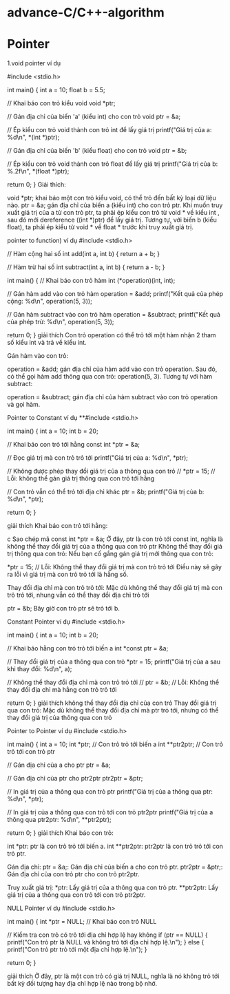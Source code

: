 # advance-C/C++-algorithm
# Pointer
1.void pointer
ví dụ

#include <stdio.h>

int main() { int a = 10; float b = 5.5;

// Khai báo con trỏ kiểu void
void *ptr;

// Gán địa chỉ của biến 'a' (kiểu int) cho con trỏ void
ptr = &a;

// Ép kiểu con trỏ void thành con trỏ int để lấy giá trị
printf("Giá trị của a: %d\n", *(int *)ptr);

// Gán địa chỉ của biến 'b' (kiểu float) cho con trỏ void
ptr = &b;

// Ép kiểu con trỏ void thành con trỏ float để lấy giá trị
printf("Giá trị của b: %.2f\n", *(float *)ptr);

return 0;
} Giải thích:

void *ptr; khai báo một con trỏ kiểu void, có thể trỏ đến bất kỳ loại dữ liệu nào. ptr = &a; gán địa chỉ của biến a (kiểu int) cho con trỏ ptr. Khi muốn truy xuất giá trị của a từ con trỏ ptr, ta phải ép kiểu con trỏ từ void * về kiểu int , sau đó mới dereference ((int *)ptr) để lấy giá trị. Tương tự, với biến b (kiểu float), ta phải ép kiểu từ void * về float * trước khi truy xuất giá trị.

pointer to function)
ví dụ #include <stdio.h>

// Hàm cộng hai số int add(int a, int b) { return a + b; }

// Hàm trừ hai số int subtract(int a, int b) { return a - b; }

int main() { // Khai báo con trỏ hàm int (*operation)(int, int);

// Gán hàm add vào con trỏ hàm
operation = &add;
printf("Kết quả của phép cộng: %d\n", operation(5, 3));

// Gán hàm subtract vào con trỏ hàm
operation = &subtract;
printf("Kết quả của phép trừ: %d\n", operation(5, 3));

return 0;
} giải thích Con trỏ operation có thể trỏ tới một hàm nhận 2 tham số kiểu int và trả về kiểu int.

Gán hàm vào con trỏ:

operation = &add; gán địa chỉ của hàm add vào con trỏ operation. Sau đó, có thể gọi hàm add thông qua con trỏ: operation(5, 3). Tương tự với hàm subtract:

operation = &subtract; gán địa chỉ của hàm subtract vào con trỏ operation và gọi hàm.

Pointer to Constant
ví dụ **#include <stdio.h>

int main() { int a = 10; int b = 20;

// Khai báo con trỏ tới hằng
const int *ptr = &a;

// Đọc giá trị mà con trỏ trỏ tới
printf("Giá trị của a: %d\n", *ptr);

// Không được phép thay đổi giá trị của a thông qua con trỏ
// *ptr = 15; // Lỗi: không thể gán giá trị thông qua con trỏ tới hằng

// Con trỏ vẫn có thể trỏ tới địa chỉ khác
ptr = &b;
printf("Giá trị của b: %d\n", *ptr);

return 0;
}

giải thích Khai báo con trỏ tới hằng:

c Sao chép mã const int *ptr = &a; Ở đây, ptr là con trỏ tới const int, nghĩa là không thể thay đổi giá trị của a thông qua con trỏ ptr Không thể thay đổi giá trị thông qua con trỏ: Nếu bạn cố gắng gán giá trị mới thông qua con trỏ:

*ptr = 15; // Lỗi: Không thể thay đổi giá trị mà con trỏ trỏ tới Điều này sẽ gây ra lỗi vì giá trị mà con trỏ trỏ tới là hằng số.

Thay đổi địa chỉ mà con trỏ trỏ tới: Mặc dù không thể thay đổi giá trị mà con trỏ trỏ tới, nhung vẫn có thể thay đổi địa chỉ trỏ tới

ptr = &b; Bây giờ con trỏ ptr sẽ trỏ tới b.

Constant Pointer
ví dụ #include <stdio.h>

int main() { int a = 10; int b = 20;

// Khai báo hằng con trỏ trỏ tới biến a
int *const ptr = &a;

// Thay đổi giá trị của a thông qua con trỏ
*ptr = 15;
printf("Giá trị của a sau khi thay đổi: %d\n", a);

// Không thể thay đổi địa chỉ mà con trỏ trỏ tới
// ptr = &b;  // Lỗi: Không thể thay đổi địa chỉ mà hằng con trỏ trỏ tới

return 0;
} giải thích không thể thay đổi địa chỉ của con trỏ Thay đổi giá trị qua con trỏ: Mặc dù không thể thay đổi địa chỉ mà ptr trỏ tới, nhưng có thể thay đổi giá trị của thông qua con trỏ

Pointer to Pointer
ví dụ #include <stdio.h>

int main() { int a = 10; int *ptr; // Con trỏ trỏ tới biến a int **ptr2ptr; // Con trỏ trỏ tới con trỏ ptr

// Gán địa chỉ của a cho ptr
ptr = &a;

// Gán địa chỉ của ptr cho ptr2ptr
ptr2ptr = &ptr;

// In giá trị của a thông qua con trỏ ptr
printf("Giá trị của a thông qua ptr: %d\n", *ptr);

// In giá trị của a thông qua con trỏ tới con trỏ ptr2ptr
printf("Giá trị của a thông qua ptr2ptr: %d\n", **ptr2ptr);

return 0;
} giải thích Khai báo con trỏ:

int *ptr: ptr là con trỏ trỏ tới biến a. int **ptr2ptr: ptr2ptr là con trỏ trỏ tới con trỏ ptr.

Gán địa chỉ: ptr = &a;: Gán địa chỉ của biến a cho con trỏ ptr. ptr2ptr = &ptr;: Gán địa chỉ của con trỏ ptr cho con trỏ ptr2ptr.

Truy xuất giá trị: *ptr: Lấy giá trị của a thông qua con trỏ ptr. **ptr2ptr: Lấy giá trị của a thông qua con trỏ tới con trỏ ptr2ptr.

NULL Pointer
ví dụ #include <stdio.h>

int main() { int *ptr = NULL; // Khai báo con trỏ NULL

// Kiểm tra con trỏ có trỏ tới địa chỉ hợp lệ hay không
if (ptr == NULL) {
    printf("Con trỏ ptr là NULL và không trỏ tới địa chỉ hợp lệ.\n");
} else {
    printf("Con trỏ ptr trỏ tới một địa chỉ hợp lệ.\n");
}

return 0;
}

giải thích Ở đây, ptr là một con trỏ có giá trị NULL, nghĩa là nó không trỏ tới bất kỳ đối tượng hay địa chỉ hợp lệ nào trong bộ nhớ.

